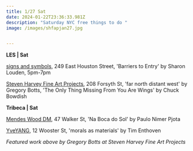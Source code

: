 ```yaml
---
title: 1/27 Sat
date: 2024-01-22T23:36:33.981Z
description: "Saturday NYC free things to do "
image: /images/shfapjan27.jpg


---
```

**L﻿ES | Sat**

[signs and symbols](https://www.signsandsymbols.art/exhibitions/barriers-to-entry), 249 East Houston Street, 'Barriers to Entry' by Sharon Louden, 5pm-7pm

[Steven Harvey Fine Art Projects](https://shfap.com/), 208 Forsyth St, 'far north distant west' by Gregory Botts, 'The Only Thing Missing From You Are Wings' by Chuck Bowdish

**T﻿ribeca | Sat**

[Mendes Wood DM](https://mendeswooddm.com/exhibitions/297-na-boca-do-sol-paulo-nimer-pjota/), 47 Walker St, 'Na Boca do Sol' by Paulo Nimer Pjota

[YveYANG](https://yveyang.com/exhibitions/tim-enthoven-morals-as-materials), 12 Wooster St, 'morals as materials' by Tim Enthoven

*F﻿eatured work above by Gregory Botts at Steven Harvey Fine Art Projects*